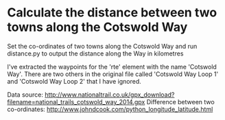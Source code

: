 Calculate the distance between two towns along the Cotswold Way
=======

Set the co-ordinates of two towns along the Cotswold Way and run distance.py to output the distance along the Way in kilometres

I've extracted the waypoints for the 'rte' element with the name 'Cotswold Way'.
There are two others in the original file called 'Cotswold Way Loop 1' and 'Cotswold Way Loop 2' that I have ignored.

Data source: http://www.nationaltrail.co.uk/gpx_download?filename=national_trails_cotswold_way_2014.gpx
Difference between two co-ordinates: http://www.johndcook.com/python_longitude_latitude.html
